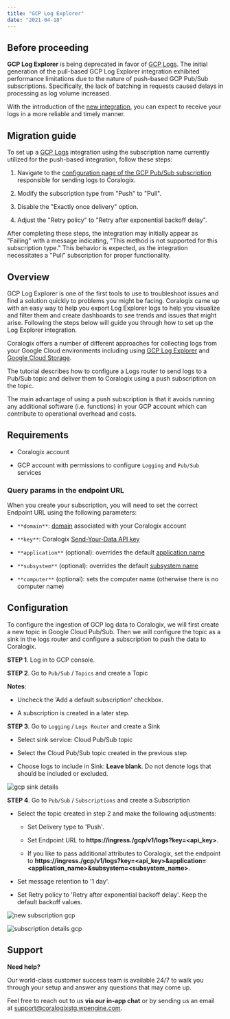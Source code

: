 ```yaml
---
title: "GCP Log Explorer"
date: "2021-04-18"
---
```


## Before proceeding

**GCP Log Explorer** is being deprecated in favor of [GCP Logs](https://coralogix.com/docs/gcp-logs/). The initial generation of the pull-based GCP Log Explorer integration exhibited performance limitations due to the nature of push-based GCP Pub/Sub subscriptions. Specifically, the lack of batching in requests caused delays in processing as log volume increased.

With the introduction of the [new integration](https://coralogix.com/docs/gcp-logs/), you can expect to receive your logs in a more reliable and timely manner.

## Migration guide

To set up a [GCP Logs](https://coralogix.com/docs/gcp-logs/) integration using the subscription name currently utilized for the push-based integration, follow these steps:

1. Navigate to the [configuration page of the GCP Pub/Sub subscription](https://console.cloud.google.com/cloudpubsub/subscription/list) responsible for sending logs to Coralogix.

3. Modify the subscription type from "Push" to "Pull".

5. Disable the "Exactly once delivery" option.

7. Adjust the "Retry policy" to "Retry after exponential backoff delay".

After completing these steps, the integration may initially appear as "Failing" with a message indicating, "This method is not supported for this subscription type." This behavior is expected, as the integration necessitates a "Pull" subscription for proper functionality.

## Overview

GCP Log Explorer is one of the first tools to use to troubleshoot issues and find a solution quickly to problems you might be facing. Coralogix came up with an easy way to help you export Log Explorer logs to help you visualize and filter them and create dashboards to see trends and issues that might arise. Following the steps below will guide you through how to set up the Log Explorer integration.

Coralogix offers a number of different approaches for collecting logs from your Google Cloud environments including using [GCP Log Explorer](https://coralogixstg.wpengine.com/docs/gcp-log-explorer/) and [Google Cloud Storage](https://coralogixstg.wpengine.com/docs/google-cloud-storage/).

The tutorial describes how to configure a Logs router to send logs to a Pub/Sub topic and deliver them to Coralogix using a push subscription on the topic.

The main advantage of using a push subscription is that it avoids running any additional software (i.e. functions) in your GCP account which can contribute to operational overhead and costs.

## Requirements

- Coralogix account

- GCP account with permissions to configure `Logging` and `Pub/Sub` services

### Query params in the endpoint URL

When you create your subscription, you will need to set the correct Endpoint URL using the following parameters:

- `**domain**`: [domain](https://coralogixstg.wpengine.com/docs/coralogix-domain/) associated with your Coralogix account

- `**key**`: Coralogix [Send-Your-Data API key](https://coralogixstg.wpengine.com/docs/send-your-data-api-key/)

- `**application**` (optional): overrides the default [application name](https://coralogixstg.wpengine.com/docs/application-and-subsystem-names/)

- `**subsystem**` (optional): overrides the default [subsystem name](https://coralogixstg.wpengine.com/docs/application-and-subsystem-names/)

- `**computer**` (optional): sets the computer name (otherwise there is no computer name)

## Configuration

To configure the ingestion of GCP log data to Coralogix, we will first create a new topic in Google Cloud Pub/Sub. Then we will configure the topic as a sink in the logs router and configure a subscription to push the data to Coralogix.

**STEP 1**. Log in to GCP console.

**STEP 2**. Go to `Pub/Sub` / `Topics` and create a Topic

**Notes**:

- Uncheck the ‘Add a default subscription’ checkbox.

- A subscription is created in a later step.

**STEP 3**. Go to `Logging` / `Logs Router` and create a Sink

- Select sink service: Cloud Pub/Sub topic

- Select the Cloud Pub/Sub topic created in the previous step

- Choose logs to include in Sink: **Leave blank**. Do not denote logs that should be included or excluded.

![gcp sink details](images/Untitled-24-473x1024.png)

**STEP 4**. Go to `Pub/Sub` / `Subscriptions` and create a Subscription

- Select the topic created in step 2 and make the following adjustments:
    - Set Delivery type to 'Push'.
    
    - Set Endpoint URL to **https://ingress.<domain>/gcp/v1/logs?key=<api\_key>**.
    
    - If you like to pass additional attributes to Coralogix, set the endpoint to **https://ingress.<domain>/gcp/v1/logs?key=<api\_key>&application=<application\_name>&subsystem=<subsystem\_name>**.

- Set message retention to '1 day'.

- Set Retry policy to 'Retry after exponential backoff delay'. Keep the default backoff values.

![new subscription gcp](images/Untitled-25-660x1024.png)

![subscription details gcp](images/Untitled-26.png)

## **Support**

**Need help?**

Our world-class customer success team is available 24/7 to walk you through your setup and answer any questions that may come up.

Feel free to reach out to us **via our in-app chat** or by sending us an email at [support@coralogixstg.wpengine.com](mailto:support@coralogixstg.wpengine.com).
